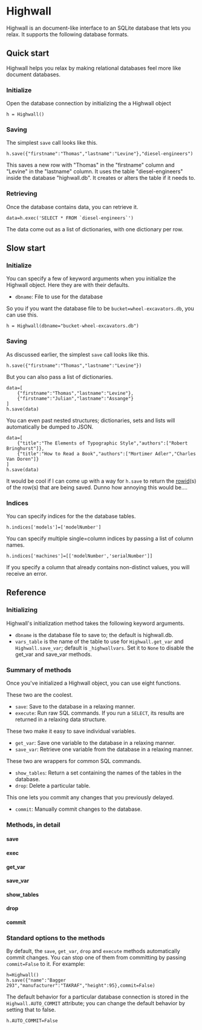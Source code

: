 Highwall
==============

Highwall is an document-like interface to an SQLite database that lets you relax.
It supports the following database formats.

Quick start
----------
Highwall helps you relax by making relational databases
feel more like document databases.

### Initialize

Open the database connection by initializing the a Highwall object

    h = Highwall()

### Saving
The simplest `save` call looks like this.

    h.save({"firstname":"Thomas","lastname":"Levine"},"diesel-engineers")

This saves a new row with "Thomas" in the "firstname" column and
"Levine" in the "lastname" column. It uses the table "diesel-engineers"
inside the database "highwall.db". It creates or alters the table
if it needs to.

### Retrieving
Once the database contains data, you can retrieve it.

    data=h.exec('SELECT * FROM `diesel-engineers`')

The data come out as a list of dictionaries, with one dictionary per row.

Slow start
-------
### Initialize

You can specify a few of keyword arguments when you initialize
the Highwall object. Here they are with their defaults.

* `dbname`: File to use for the database

So you if you want the database file to be `bucket=wheel-excavators.db`,
you can use this.

    h = Highwall(dbname="bucket-wheel-excavators.db")

### Saving
As discussed earlier, the simplest `save` call looks like this.

    h.save({"firstname":"Thomas","lastname":"Levine"})

But you can also pass a list of dictionaries.

    data=[
        {"firstname":"Thomas","lastname":"Levine"},
        {"firstname":"Julian","lastname":"Assange"}
    ]
    h.save(data)

You can even past nested structures; dictionaries,
sets and lists will automatically be dumped to JSON.

    data=[
        {"title":"The Elements of Typographic Style","authors":["Robert Bringhurst"]},
        {"title":"How to Read a Book","authors":["Mortimer Adler","Charles Van Doren"]}
    ]
    h.save(data)

It would be cool if I can come up with a way for `h.save` to return
the [rowid](http://www.sqlite.org/lang_createtable.html#rowid)(s) of the
row(s) that are being saved. Dunno how annoying this would be....

### Indices
You can specify indices for the the database tables.

    h.indices['models']=['modelNumber']

You can specify multiple single=column indices by passing a list of column names.

    h.indices['machines']=[['modelNumber','serialNumber']]

If you specify a column that already contains non-distinct values, you will receive an error.

Reference
-----------------
### Initializing
Highwall's initialization method takes the following keyword arguments.

* `dbname` is the database file to save to; the default is highwall.db.
* `vars_table` is the name of the table to use for `Highwall.get_var`
and `Highwall.save_var`; default is `_highwallvars`. Set it to `None`
to disable the get_var and save_var methods.

### Summary of methods
Once you've initialized a Highwall object, you can use eight functions.

These two are the coolest.

* `save`: Save to the database in a relaxing manner.
* `execute`: Run raw SQL commands. If you run a `SELECT`,
its results are returned in a relaxing data structure.

These two make it easy to save individual variables.

* `get_var`: Save one variable to the database in a relaxing manner.
* `save_var`: Retrieve one variable from the database in a relaxing manner.

These two are wrappers for common SQL commands.

* `show_tables`: Return a set containing the names of the tables in the database.
* `drop`: Delete a particular table.

This one lets you commit any changes that you previously delayed.

* `commit`: Manually commit changes to the database.

### Methods, in detail
#### save
#### exec
#### get_var
#### save_var
#### show_tables
#### drop
#### commit

### Standard options to the methods
By default, the `save`, `get_var`, `drop` and `execute`
methods automatically commit changes.
You can stop one of them from committing by passing
`commit=False` to it. For example:

    h=Highwall()
    h.save({"name":"Bagger 293","manufacturer":"TAKRAF","height":95},commit=False)

The default behavior for a particular database connection
is stored in the `Highwall.AUTO_COMMIT` attribute; you
can change the default behavior by setting that to false.

    h.AUTO_COMMIT=False
